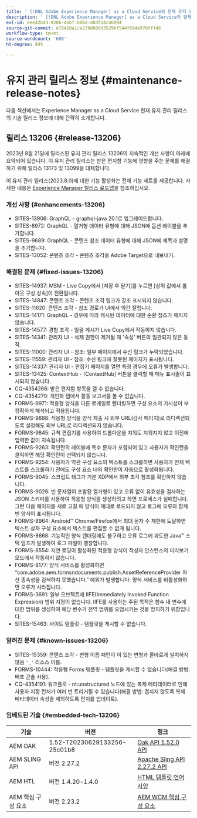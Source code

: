 ```yaml
---
title: ' [!DNL Adobe Experience Manager] as a Cloud Service의 현재 유지 관리 릴리스 정보입니다.'
description: ' [!DNL Adobe Experience Manager] as a Cloud Service의 현재 유지 관리 릴리스 정보입니다.'
exl-id: eee42b4d-9206-4ebf-b88d-d8df14c46094
source-git-commit: e78410a1ce229db0dd3529bf544f694e97bfff46
workflow-type: tm+mt
source-wordcount: '688'
ht-degree: 84%

---
```


# 유지 관리 릴리스 정보 {#maintenance-release-notes}

다음 섹션에서는 Experience Manager as a Cloud Service 현재 유지 관리 릴리스의 기술 릴리스 정보에 대해 간략히 소개합니다.

## 릴리스 13206 {#release-13206}

2023년 8월 21일에 릴리스된 유지 관리 릴리스 13206의 지속적인 개선 사항이 아래에 요약되어 있습니다. 이 유지 관리 릴리스는 받은 편지함 기능에 영향을 주는 문제를 해결하기 위해 릴리스 13173 및 13099을 대체합니다.

이 유지 관리 릴리스(2023.8.0)에 대한 기능 활성화는 전체 기능 세트를 제공합니다. 자세한 내용은 [Experience Manager 릴리스 로드맵](https://experienceleague.adobe.com/docs/experience-manager-release-information/aem-release-updates/update-releases-roadmap.html)을 참조하십시오.

### 개선 사항 {#enhancements-13206}

- SITES-13906: GraphQL - graphql-java 20.1로 업그레이드합니다.
- SITES-8972: GraphQL - 열거형 데이터 유형에 대해 JSON에 옵션 레이블을 추가합니다.
- SITES-9689: GraphQL - 콘텐츠 참조 데이터 유형에 대해 JSON에 제목과 설명을 추가합니다.
- SITES-13052: 콘텐츠 조각 - 콘텐츠 조각을 Adobe Target으로 내보내기.

### 해결된 문제 {#fixed-issues-13206}

- SITES-14937: MSM - Live Copy에서 [저장 후 닫기]를 누르면 [상위 값에서 롤아웃 구성 상속]이 전환됩니다.
- SITES-14847: 콘텐츠 조각 - 콘텐츠 조각 링크가 강조 표시되지 않습니다.
- SITES-11620: 콘텐츠 조각 - 참조 경로가 UI에서 약간 잘립니다.
- SITES-14171: GraphQL - 경우에 따라 캐시된 데이터에 대한 순환 참조가 깨지지 않습니다.
- SITES-14577: 경험 조각 - 일괄 게시가 Live Copy에서 작동하지 않습니다.
- SITES-14341: 관리자 UI - 삭제 권한이 제거될 때 &#39;속성&#39; 버튼의 일관되지 않은 동작.
- SITES-11000: 관리자 UI - 참조: 일부 페이지에서 수신 링크가 누락되었습니다.
- SITES-11559: 관리자 UI - 참조: 수신 링크에 잘못된 페이지가 표시됩니다.
- SITES-14337: 관리자 UI - 편집기 페이지를 열면 특정 경우에 오류가 발생합니다.
- SITES-13425: ContextHub - [ContextHub] 버튼을 클릭할 때 메뉴 표시줄이 표시되지 않습니다.
- CQ-4354266: 받은 편지함 항목을 열 수 없습니다.
- CQ-4354279: 개인화 탭에서 활동 보고서를 볼 수 없습니다.
- FORMS-9971: 적응형 양식을 다른 로케일로 렌더링하면 구성 요소의 가시성이 부정확하게 해석되고 적용됩니다.
- FORMS-9888: 적응형 양식을 양식 제출 시 외부 URL(감사 페이지)로 리디렉션되도록 설정해도 외부 URL로 리디렉션되지 않습니다.
- FORMS-9845: 규칙 편집기를 사용하여 드롭다운을 지워도 지워지지 않고 이전에 입력한 값이 지속됩니다.
- FORMS-9263: 확인란의 레이블에 특수 문자가 포함되어 있고 사용자가 확인란을 클릭하면 해당 확인란이 선택되지 않습니다.
- FORMS-9254: 사용자가 약관 구성 요소의 텍스트를 스크롤하면 사용자가 전체 텍스트를 스크롤하기 전에도 구성 요소 내의 확인란이 자동으로 활성화됩니다.
- FORMS-9045: 스크립트 태그가 기본 XDP에서 외부 조각 참조를 확인하지 않습니다.
- FORMS-9026: 빈 문자열이 포함된 열거형이 있고 오류 없이 유효성을 검사하는 JSON 스키마를 사용하여 적응형 양식을 생성하려고 하면 프로세스가 실패합니다. 그런 다음 페이지를 새로 고칠 때 양식이 제대로 로드되지 않고 로그에 오류와 함께 빈 양식이 표시됩니다.
- FORMS-8964: Android™ Chrome/Firefox에서 최대 문자 수 제한에 도달하면 텍스트 상자 구성 요소에서 텍스트를 편집할 수 없게 됩니다.
- FORMS-8668: 기능적인 양식 렌더링에도 불구하고 오류 로그에 과도한 Java™ 스택 덤프가 발생하여 로그 파일이 팽창합니다.
- FORMS-8554: 지연 로딩이 활성화된 적응형 양식이 작성자 인스턴스의 미리보기 모드에서 작동하지 않습니다.
- FORMS-8177: 양식 서비스를 활성화하면 “com.adobe.aem.formsndocuments.publish.AssetReferenceProvider 자산 종속성을 검색하지 못했습니다.” 예외가 발생합니다. 양식 서비스를 비활성화하면 오류가 사라집니다.
- FORMS-3691: 일부 오브젝트에 IIFE(Immediately Invoked Function Expression) 범위 지정이 없습니다. IIFE를 사용하는 주된 목적은 함수 내 변수에 대한 범위를 생성하여 해당 변수가 전역 범위를 오염시키는 것을 방지하기 위함입니다.
- SITES-15463: 사이트 템플릿 - 템플릿을 게시할 수 없습니다.

### 알려진 문제 {#known-issues-13206}

- SITES-15359: 콘텐츠 조각 - 변형 이름 패턴이 이 있는 변형과 올바르게 일치하지 않음 ```'_'``` 리소스 이름.
- FORMS-10444: 적응형 Forms 템플릿 - 템플릿을 게시할 수 없습니다(해결 방법: 배포 콘솔 사용).
- CQ-4354191: 워크플로 - nt:unstructured 노드에 있는 복제 메타데이터로 인해 사용자 지정 런처가 여러 번 트리거될 수 있습니다(해결 방법: 겹치지 않도록 복제 메타데이터 속성을 제외하도록 런처를 업데이트).

### 임베드된 기술 {#embedded-tech-13206}

| 기술 | 버전 | 링크 |
|---|---|---|
| AEM OAK | 1.52-T20230629133256-25c01b8 | [Oak API 1.52.0 API](https://www.javadoc.io/doc/org.apache.jackrabbit/oak-api/1.52.0/index.html) |
| AEM SLING API | 버전 2.27.2 | [Apache Sling API 2.27.2 API](https://www.javadoc.io/doc/org.apache.sling/org.apache.sling.api/latest/index.html) |
| AEM HTL | 버전 1.4.20-1.4.0 | [HTML 템플릿 언어 사양](https://github.com/adobe/htl-spec) |
| AEM 핵심 구성 요소 | 버전 2.23.2 | [AEM WCM 핵심 구성 요소](https://github.com/adobe/aem-core-wcm-components) |
